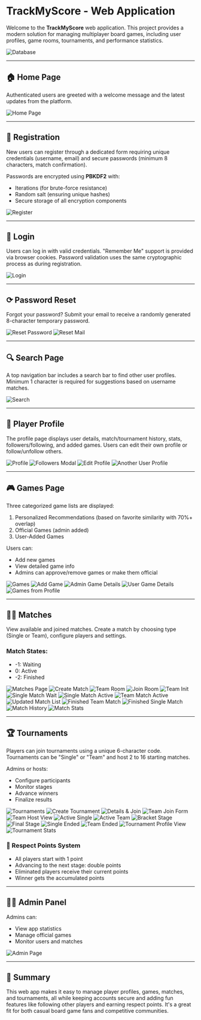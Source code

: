 # TrackMyScore - Web Application

Welcome to the **TrackMyScore** web application. This project provides a modern solution for managing multiplayer board games, including user profiles, game rooms, tournaments, and performance statistics.

![Database](poze/bd_en.png)

---

## 🏠 Home Page

Authenticated users are greeted with a welcome message and the latest updates from the platform.

![Home Page](poze/pagina-principala.png)

---

## 📅 Registration

New users can register through a dedicated form requiring unique credentials (username, email) and secure passwords (minimum 8 characters, match confirmation).

Passwords are encrypted using **PBKDF2** with:

* Iterations (for brute-force resistance)
* Random salt (ensuring unique hashes)
* Secure storage of all encryption components

![Register](poze/pagina-register.png)

---

## 🔐 Login

Users can log in with valid credentials. "Remember Me" support is provided via browser cookies. Password validation uses the same cryptographic process as during registration.

![Login](poze/pagina-login.png)

---

## ⟳ Password Reset

Forgot your password? Submit your email to receive a randomly generated 8-character temporary password.

![Reset Password](poze/pagina-resetare-parola.png)
![Reset Mail](poze/mail.png)

---

## 🔍 Search Page

A top navigation bar includes a search bar to find other user profiles. Minimum 1 character is required for suggestions based on username matches.

![Search](poze/pagina-cautare.png)

---

## 👤 Player Profile

The profile page displays user details, match/tournament history, stats, followers/following, and added games. Users can edit their own profile or follow/unfollow others.

![Profile](poze/pagina-profil.png)
![Followers Modal](poze/modal-followers.png)
![Edit Profile](poze/edit-profile.png)
![Another User Profile](poze/pagina-alt-profil.png)

---

## 🎮 Games Page

Three categorized game lists are displayed:

1. Personalized Recommendations (based on favorite similarity with 70%+ overlap)
2. Official Games (admin added)
3. User-Added Games

Users can:

* Add new games
* View detailed game info
* Admins can approve/remove games or make them official

![Games](poze/lista-jocuri.png)
![Add Game](poze/creare-joc.png)
![Admin Game Details](poze/detalii-joc.png)
![User Game Details](poze/detalii-joc-1.png)
![Games from Profile](poze/profil-jocuri.png)

---

## 🏋️‍♂️ Matches

View available and joined matches. Create a match by choosing type (Single or Team), configure players and settings.

### Match States:

* -1: Waiting
* 0: Active
* -2: Finished

![Matches Page](poze/pagina-meciuri.png)
![Create Match](poze/creare-meci.png)
![Team Room](poze/camera-echipe.png)
![Join Room](poze/join-team.png)
![Team Init](poze/initializare-echipe.png)
![Single Match Wait](poze/meci-single.png)
![Single Match Active](poze/single-inceput.png)
![Team Match Active](poze/activ-team.png)
![Updated Match List](poze/meciuri-disponibile.png)
![Finished Team Match](poze/echipe-finalizat.png)
![Finished Single Match](poze/finalizat-single.png)
![Match History](poze/istoric-meciuri.png)
![Match Stats](poze/meciuri-statistici.png)

---

## 🏆 Tournaments

Players can join tournaments using a unique 6-character code. Tournaments can be "Single" or "Team" and host 2 to 16 starting matches.

Admins or hosts:

* Configure participants
* Monitor stages
* Advance winners
* Finalize results

![Tournaments](poze/lista-turnee.png)
![Create Tournament](poze/creare-turneu.png)
![Details & Join](poze/detalii-turneu.png)
![Team Join Form](poze/intrare-echipe.png)
![Team Host View](poze/intrare-team.png)
![Active Single](poze/turneu-individual.png)
![Active Team](poze/turneu-team-activ.png)
![Bracket Stage](poze/bracket-individual.png)
![Final Stage](poze/etapa-finala-individuala.png)
![Single Ended](poze/turneu-single-finalizat.png)
![Team Ended](poze/turneu-team-finalizat.png)
![Tournament Profile View](poze/profil-turnee.png)
![Tournament Stats](poze/statistici-turnee.png)

### 🧬 Respect Points System

* All players start with 1 point
* Advancing to the next stage: double points
* Eliminated players receive their current points
* Winner gets the accumulated points

---

## 👷‍♂️ Admin Panel

Admins can:

* View app statistics
* Manage official games
* Monitor users and matches

![Admin Page](poze/pagina-admin.png)

---

## 🏁 Summary

This web app makes it easy to manage player profiles, games, matches, and tournaments, all while keeping accounts secure and adding fun features like following other players and earning respect points. It's a great fit for both casual board game fans and competitive communities.
